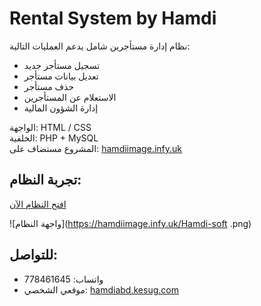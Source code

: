 # Rental System by Hamdi

نظام إدارة مستأجرين شامل يدعم العمليات التالية:

- تسجيل مستأجر جديد  
- تعديل بيانات مستأجر  
- حذف مستأجر  
- الاستعلام عن المستأجرين  
- إدارة الشؤون المالية  

الواجهة: HTML / CSS  
الخلفية: PHP + MySQL  
المشروع مستضاف على: [hamdiimage.infy.uk](https://hamdiimage.infy.uk/FilePHP2/)

## تجربة النظام:

[افتح النظام الآن](https://hamdiabd.github.io/Rental-system/)

![واجهة النظام](https://hamdiimage.infy.uk/Hamdi-soft .png)

## للتواصل:

- واتساب: 778461645
- موقعي الشخصي: [hamdiabd.kesug.com](https://hamdiabd.kesug.com)
